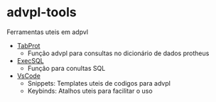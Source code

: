 # advpl-tools
Ferramentas uteis em adpvl
* <a href="https://github.com/caiocrol/advpl-tools/tree/main/TabProt">TabProt</a>
  * Função advpl para consultas no dicionário de dados protheus
* <a href="https://github.com/caiocrol/advpl-tools/tree/main/ExecSQL">ExecSQL</a>
  * Função para conultas SQL
* <a href="https://github.com/caiocrol/advpl-tools/tree/main/VSCode">VsCode</a>
  * Snippets: Templates uteis de codigos para advpl
  * Keybinds: Atalhos uteis para facilitar o uso
